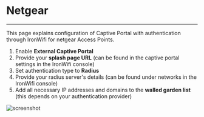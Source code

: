 # **Netgear**

---

This page explains configuration of Captive Portal with authentication through IronWifi for netgear Access Points.

1. Enable **External Captive Portal**
2. Provide your **splash page URL** (can be found in the captive portal settings in the IronWifi console)
3. Set authentication type to **Radius**
4. Provide your radius server's details (can be found under networks in the IronWifi console)
5. Add all necessary IP addresses and domains to the **walled garden list** (this depends on your authentication provider)

![screenshot](https://raw.githubusercontent.com/IronWifi/docs/master/configuration-guides/netgear/netgear.png)
